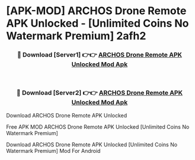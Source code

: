 # [APK-MOD] ARCHOS Drone Remote APK Unlocked - [Unlimited Coins No Watermark Premium] 2afh2



<div align="center">
<h3>🔴 Download [Server1] 👉👉 <a href="https://momento.my/?title=ARCHOS_Drone_Remote_APK_Unlocked">ARCHOS Drone Remote APK Unlocked Mod Apk</a></h3><br>

<h3>🔴 Download [Server2] 👉👉 <a href="https://momento.my/?title=ARCHOS_Drone_Remote_APK_Unlocked">ARCHOS Drone Remote APK Unlocked Mod Apk</a></h3>
</div>



Download ARCHOS Drone Remote APK Unlocked 

Free APK MOD ARCHOS Drone Remote APK Unlocked [Unlimited Coins No Watermark Premium]

Download ARCHOS Drone Remote APK Unlocked [Unlimited Coins No Watermark Premium] Mod For Android
